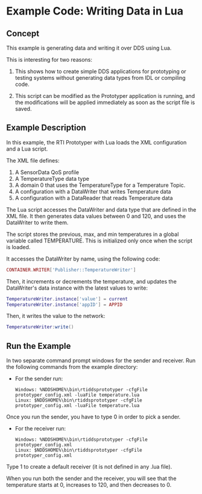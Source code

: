 # Example Code: Writing Data in Lua

## Concept

This example is generating data and writing it over DDS using Lua.

This is interesting for two reasons:

1.  This shows how to create simple DDS applications for prototyping or testing
    systems without generating data types from IDL or compiling code.

2.  This script can be modified as the Prototyper application is running, and
    the modifications will be applied immediately as soon as the script file is
    saved.

## Example Description

In this example, the RTI Prototyper with Lua loads the XML configuration and a
Lua script.

The XML file defines:

1.  A SensorData QoS profile
2.  A TemperatureType data type
3.  A domain 0 that uses the TemperatureType for a Temperature Topic.
4.  A configuration with a DataWriter that writes Temperature data
5.  A configuration with a DataReader that reads Temperature data

The Lua script accesses the DataWriter and data type that are defined in the XML
file.  It then generates data values between 0 and 120, and uses the DataWriter
to write them.

The script stores the previous, max, and min temperatures in a global variable
called TEMPERATURE.  This is initialized only once when the script is loaded.

It accesses the DataWriter by name, using the following code:

```lua
CONTAINER.WRITER['Publisher::TemperatureWriter']
```

Then, it increments or decrements the temperature, and updates the DataWriter's
data instance with the latest values to write:

```lua
TemperatureWriter.instance['value'] = current
TemperatureWriter.instance['appID'] = APPID
```

Then, it writes the value to the network:

```lua
TemperatureWriter:write()
```

## Run the Example

In two separate command prompt windows for the sender and receiver. Run the
following commands from the example directory:

-   For the sender run:

    ```plaintext
    Windows: %NDDSHOME%\bin\rtiddsprototyper -cfgFile prototyper_config.xml -luaFile temperature.lua
    Linux: $NDDSHOME%\bin\rtiddsprototyper -cfgFile prototyper_config.xml -luaFile temperature.lua
    ```

Once you run the sender, you have to type 0 in order to pick a sender.

-   For the receiver run:

    ```plaintext
    Windows: %NDDSHOME%\bin\rtiddsprototyper -cfgFile prototyper_config.xml
    Linux: $NDDSHOME%\bin\rtiddsprototyper -cfgFile prototyper_config.xml
    ```

Type 1 to create a default receiver (it is not defined in any .lua file).

When you run both the sender and the receiver, you will see that the temperature
starts at 0, increases to 120, and then decreases to 0.
